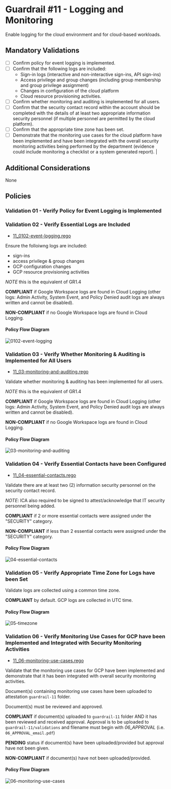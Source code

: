 # Guardrail #11 -  Logging and Monitoring

Enable logging for the cloud environment and for cloud-based workloads.

## Mandatory Validations

- [ ] Confirm policy for event logging is implemented.
- [ ] Confirm that the following logs are included:
  - Sign-in logs (interactive and non-interactive sign-ins, API sign-ins)
  - Access privilege and group changes (including group membership and group privilege assignment)
  - Changes in configuration of the cloud platform
  - Cloud resource provisioning activities.
- [ ] Confirm whether monitoring and auditing is implemented for all users.
- [ ] Confirm that the security contact record within the account should be completed with the details of at least two appropriate information security personnel (if multiple personnel are permitted by the cloud platform).
- [ ] Confirm that the appropriate time zone has been set.
- [ ] Demonstrate that the monitoring use cases for the cloud platform have been implemented and have been integrated with the overall security monitoring activities being performed by the department (evidence could include monitoring a checklist or a system generated report).                                                                                                            |

## Additional Considerations

None

## Policies

### Validation 01 - Verify Policy for Event Logging is Implemented
### Validation 02 - Verify Essential Logs are Included

- [11_0102-event-logging.rego](../../policies/11-logging-and-monitoring/11_0102-event-logging.rego)

Ensure the folloiwng logs are included:
- sign-ins
- access privilege & group changes
- GCP configuration changes
- GCP resource provisioning activities

*NOTE* this is the equivalent of GR1.4

**COMPLIANT** if Google Workspace logs are found in Cloud Logging (other logs: Admin Activity, System Event, and Policy Denied audit logs are always written and cannot be disabled).

**NON-COMPLIANT** if no Google Workspace logs are found in Cloud Logging.

#### Policy Flow Diagram

![0102-event-logging](../assets/policy_diagrams/GR11_0102.png "0102-event-logging")

### Validation 03 - Verify Whether Monitoring & Auditing is Implemented for All Users

- [11_03-monitoring-and-auditing.rego](../../policies/11-logging-and-monitoring/11_03-monitoring-and-auditing.rego)

Validate whether monitoring & auditing has been implemented for all users.

*NOTE* this is the equivalent of GR1.4

**COMPLIANT** if Google Workspace logs are found in Cloud Logging (other logs: Admin Activity, System Event, and Policy Denied audit logs are always written and cannot be disabled).

**NON-COMPLIANT** if no Google Workspace logs are found in Cloud Logging.

#### Policy Flow Diagram

![03-monitoring-and-auditing](../assets/policy_diagrams/GR11_03.png "03-monitoring-and-auditing")

### Validation 04 - Verify Essential Contacts have been Configured

- [11_04-essential-contacts.rego](../../policies/11-logging-and-monitoring/11_04-essential-contacts.rego)

Validate there are at least two (2) information security personnel on the security contact record.

*NOTE*: ICA also required to be signed to attest/acknowledge that IT security personnel being added.

**COMPLIANT** if 2 or more essential contacts were assigned under the "SECURITY" category.

**NON-COMPLIANT** if less than 2 essential contacts were assigned under the "SECURITY" category.

#### Policy Flow Diagram

![04-essential-contacts](../assets/policy_diagrams/GR11_04.png "04-essential-contacts")

### Validation 05 - Verify Appropriate Time Zone for Logs have been Set

Validate logs are collected using a common time zone.

**COMPLIANT** by default.  GCP logs are collected in UTC time.

#### Policy Flow Diagram

![05-timezone](../assets/policy_diagrams/GR11_05.png "05-timezone")

### Validation 06 - Verify Monitoring Use Cases for GCP have been Implemented and Integrated with Security Monitoring Activities

- [11_06-monitoring-use-cases.rego](../../policies/11-logging-and-monitoring/11_06-monitoring-use-cases.rego)

Validate that the monitoring use cases for GCP have been implemented and demonstrate that it has been integrated with overall security monitoring activities.

Document(s) containing monitoring use cases have been uploaded to attestation `guardrail-11` folder.

Document(s) must be reviewed and approved.

**COMPLIANT** if document(s) uploaded to `guardrail-11` folder AND it has been reviewed and received approval. Approval is to be uploaded to `guardrail-11/validations` and filename must begin with *06_APPROVAL* (i.e. `06_APPROVAL_email.pdf`)

**PENDING** status if document(s) have been uploaded/provided but approval have not been given.

**NON-COMPLIANT** if document(s) have not been uploaded/provided.

#### Policy Flow Diagram

![06-monitoring-use-cases](../assets/policy_diagrams/GR11_06.png "06-monitoring-use-cases")
